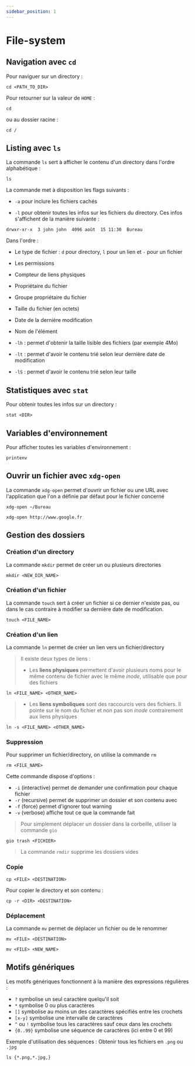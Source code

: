 ```yaml
---
sidebar_position: 1
---
```


# File-system

## Navigation avec `cd`

Pour naviguer sur un directory : 

```shell
cd <PATH_TO_DIR>
```

Pour retourner sur la valeur de `HOME` : 

```shell
cd
```

ou au dossier racine : 

```shell
cd /
```

## Listing avec `ls`

La commande `ls` sert à afficher le contenu d'un directory dans l'ordre alphabétique : 

```shell
ls
```

La commande met à disposition les flags suivants : 

- `-a` pour inclure les fichiers cachés

- `-l` pour obtenir toutes les infos sur les fichiers du directory. Ces infos s'affichent de la manière suivante : 

```shell
drwxr-xr-x  3 john john  4096 août  15 11:30  Bureau
```

Dans l'ordre : 

- Le type de fichier : `d` pour directory, `l` pour un lien et `-` pour un fichier
- Les permissions
- Compteur de liens physiques
- Propriétaire du fichier
- Groupe propriétaire du fichier
- Taille du fichier (en octets)
- Date de la dernière modification
- Nom de l'élément

- `-lh` : permet d'obtenir la taille lisible des fichiers (par exemple 4Mo)

- `-lt` : permet d'avoir le contenu trié selon leur dernière date de modification

- `-lS` : permet d'avoir le contenu trié selon leur taille

## Statistiques avec `stat`

Pour obtenir toutes les infos sur un directory : 

`stat <DIR>`

## Variables d'environnement

Pour afficher toutes les variables d'environnement : 

```shell
printenv
```

## Ouvrir un fichier avec `xdg-open`

La commande `xdg-open` permet d'ouvrir un fichier ou une URL avec l'application que l'on a définie par défaut pour le fichier concerné 

```shell
xdg-open ~/Bureau
```

```shell
xdg-open http://www.google.fr
```

## Gestion des dossiers

### Création d'un directory

La commande `mkdir` permet de créer un ou plusieurs directories

```shell
mkdir <NEW_DIR_NAME>
```

### Création d'un fichier

La commande `touch` sert à créer un fichier si ce dernier n'existe pas, ou dans le cas contraire à modifier sa dernière date de modification.

```shell
touch <FILE_NAME>
```

### Création d'un lien

La commande `ln` permet de créer un lien vers un fichier/directory

> Il existe deux types de liens : 
> - Les **liens physiques** permettent d'avoir plusieurs noms pour le même contenu de fichier avec le même _inode_, utilisable que pour des fichiers

```shell
ln <FILE_NAME> <OTHER_NAME>
```

> - Les **liens symboliques** sont des raccourcis vers des fichiers. Il pointe sur le nom du fichier et non pas son _inode_ contrairement aux liens physiques

```shell
ln -s <FILE_NAME> <OTHER_NAME>
```

### Suppression

Pour supprimer un fichier/directory, on utilise la commande `rm`

```shell
rm <FILE_NAME>
```

Cette commande dispose d'options : 

- `-i` (interactive) permet de demander une confirmation pour chaque fichier
-  `-r` (recursive) permet de supprimer un dossier et son contenu avec
- `-f` (force) permet d'ignorer tout warning
- `-v` (verbose) affiche tout ce que la commande fait

> Pour simplement déplacer un dossier dans la corbeille, utiliser la commande `gio`

```shell
gio trash <FICHIER>
```

> La commande `rmdir` supprime les dossiers vides


### Copie

```shell
cp <FILE> <DESTINATION>
```

Pour copier le directory et son contenu : 

```shell
cp -r <DIR> <DESTINATION>
```

### Déplacement

La commande `mv` permet de déplacer un fichier ou de le renommer

```shell
mv <FILE> <DESTINATION>
```

```shell
mv <FILE> <NEW_NAME>
```

## Motifs génériques

Les motifs génériques fonctionnent à la manière des expressions régulières : 

- `?` symbolise un seul caractère quelqu'il soit
- `*` symbolise 0 ou plus caractères
- `[]` symbolise au moins un des caractères spécifiés entre les crochets
- `[x-y]` symbolise une intervalle de caractères
- `^` ou `!` symbolise tous les caractères sauf ceux dans les crochets
- `{0..99}` symbolise une séquence de caractères (ici entre 0 et 99)

Exemple d'utilisation des séquences : Obtenir tous les fichiers en `.png` ou `.jpg`

```shell
ls {*.png,*.jpg,}
```